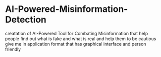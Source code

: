 # AI-Powered-Misinformation-Detection
creatation of AI-Powered Tool for Combating Misinformation that help people find out what is fake and what is real and help them to be cautious give me in application format that has graphical interface and person friendly
